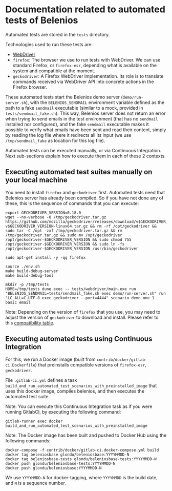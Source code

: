 # Documentation related to automated tests of Belenios

Automated tests are stored in the `tests` directory.

Technologies used to run these tests are:

- [WebDriver](https://www.w3.org/TR/webdriver1/)
- `firefox`: The browser we use to run tests with WebDriver. We can
  use standard Firefox, or `firefox-esr`, depending what is available
  on the system and compatible at the moment.
- `geckodriver`: A Firefox WebDriver implementation. Its role is to
  translate commands received via WebDriver API into concrete actions
  in the Firefox browser.

These automated tests start the Belenios demo server
(`demo/run-server.sh`), with the `BELENIOS_SENDMAIL` environment
variable defined as the path to a fake `sendmail` executable (similar
to a mock, provided in `tests/sendmail_fake.sh`). This way, Belenios
server does not return an error when trying to send emails in the test
environment (that has no `sendmail` installed nor configured), and the
fake `sendmail` executable makes it possible to verify what emails
have been sent and read their content, simply by reading the log file
where it redirects all its input (we use `/tmp/sendmail_fake` as
location for this log file).

Automated tests can be executed manually, or via Continuous
Integration. Next sub-sections explain how to execute them in each of
these 2 contexts.


## Executing automated test suites manually on your local machine

You need to install `firefox` and `geckodriver` first. Automated tests
need that Belenios server has already been compiled. So if you have
not done any of these, this is the sequence of commands that you can
execute:

```
export GECKODRIVER_VERSION=0.18.0
wget --no-verbose -O /tmp/geckodriver.tar.gz https://github.com/mozilla/geckodriver/releases/download/v$GECKODRIVER_VERSION/geckodriver-v$GECKODRIVER_VERSION-linux64.tar.gz && rm -rf /opt/geckodriver && sudo tar -C /opt -zxf /tmp/geckodriver.tar.gz && rm /tmp/geckodriver.tar.gz && sudo mv /opt/geckodriver /opt/geckodriver-$GECKODRIVER_VERSION && sudo chmod 755 /opt/geckodriver-$GECKODRIVER_VERSION && sudo ln -fs /opt/geckodriver-$GECKODRIVER_VERSION /usr/bin/geckodriver

sudo apt-get install -y -qq firefox

source ./env.sh
make build-debug-server
make build-debug-tool

mkdir -p /tmp/tests
HOME=/tmp/tests dune exec -- tests/webdriver/main.exe run "BELENIOS_SENDMAIL=tests/sendmail_fake.sh exec demo/run-server.sh" run "LC_ALL=C.UTF-8 exec geckodriver --port=4444" scenario demo one 1 basic email
```

Note: Depending on the version of `firefox` that you use, you may need
to adjust the version of `geckodriver` to download and install. Please
refer to this [compatibility
table](https://firefox-source-docs.mozilla.org/testing/geckodriver/geckodriver/Support.html).


## Executing automated tests using Continuous Integration

For this, we run a Docker image (built from
`contrib/docker/gitlab-ci.Dockerfile`) that preinstalls compatible
versions of `firefox-esr`, `geckodriver`.

File `.gitlab-ci.yml` defines a task
`build_and_run_automated_test_scenarios_with_preinstalled_image` that
uses this docker image, compiles belenios, and then executes the
automated test suite.

Note: You can execute this Continuous Integration task as if you were
running GitlabCI, by executing the following command:

```
gitlab-runner exec docker build_and_run_automated_test_scenarios_with_preinstalled_image
```

Note: The Docker image has been built and pushed to Docker Hub using
the following commands:

```
docker-compose -f contrib/docker/gitlab-ci.docker-compose.yml build
docker tag beleniosbase glondu/beleniosbase:YYYYMMDD-N
docker tag beleniosbase-tests glondu/beleniosbase-tests:YYYYMMDD-N
docker push glondu/beleniosbase-tests:YYYYMMDD-N
docker push glondu/beleniosbase:YYYYMMDD-N
```

We use `YYYYMMDD-N` for docker-tagging, where `YYYYMMDD` is the build
date, and `N` is a sequence number.
